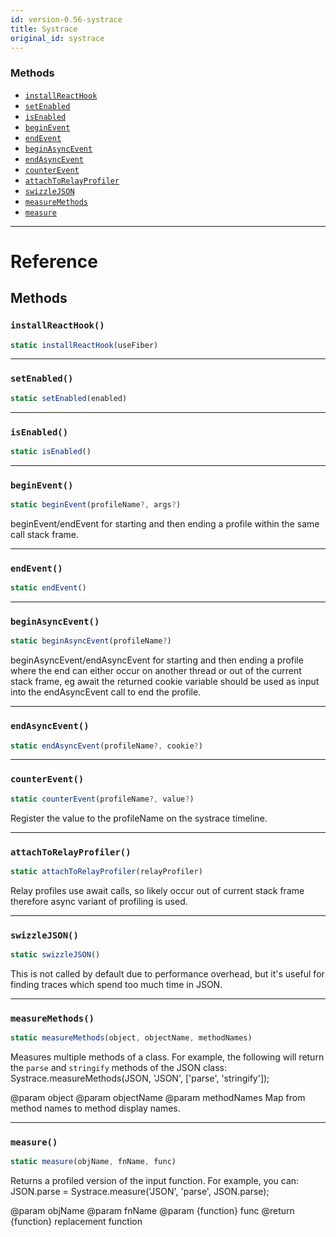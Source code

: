 ```yaml
---
id: version-0.56-systrace
title: Systrace
original_id: systrace
---
```


### Methods

- [`installReactHook`](systrace.md#installreacthook)
- [`setEnabled`](systrace.md#setenabled)
- [`isEnabled`](systrace.md#isenabled)
- [`beginEvent`](systrace.md#beginevent)
- [`endEvent`](systrace.md#endevent)
- [`beginAsyncEvent`](systrace.md#beginasyncevent)
- [`endAsyncEvent`](systrace.md#endasyncevent)
- [`counterEvent`](systrace.md#counterevent)
- [`attachToRelayProfiler`](systrace.md#attachtorelayprofiler)
- [`swizzleJSON`](systrace.md#swizzlejson)
- [`measureMethods`](systrace.md#measuremethods)
- [`measure`](systrace.md#measure)

---

# Reference

## Methods

### `installReactHook()`

```javascript
static installReactHook(useFiber)
```

---

### `setEnabled()`

```javascript
static setEnabled(enabled)
```

---

### `isEnabled()`

```javascript
static isEnabled()
```

---

### `beginEvent()`

```javascript
static beginEvent(profileName?, args?)
```

beginEvent/endEvent for starting and then ending a profile within the same call stack frame.

---

### `endEvent()`

```javascript
static endEvent()
```

---

### `beginAsyncEvent()`

```javascript
static beginAsyncEvent(profileName?)
```

beginAsyncEvent/endAsyncEvent for starting and then ending a profile where the end can either occur on another thread or out of the current stack frame, eg await the returned cookie variable should be used as input into the endAsyncEvent call to end the profile.

---

### `endAsyncEvent()`

```javascript
static endAsyncEvent(profileName?, cookie?)
```

---

### `counterEvent()`

```javascript
static counterEvent(profileName?, value?)
```

Register the value to the profileName on the systrace timeline.

---

### `attachToRelayProfiler()`

```javascript
static attachToRelayProfiler(relayProfiler)
```

Relay profiles use await calls, so likely occur out of current stack frame therefore async variant of profiling is used.

---

### `swizzleJSON()`

```javascript
static swizzleJSON()
```

This is not called by default due to performance overhead, but it's useful for finding traces which spend too much time in JSON.

---

### `measureMethods()`

```javascript
static measureMethods(object, objectName, methodNames)
```

Measures multiple methods of a class. For example, the following will return the `parse` and `stringify` methods of the JSON class: Systrace.measureMethods(JSON, 'JSON', ['parse', 'stringify']);

@param object @param objectName @param methodNames Map from method names to method display names.

---

### `measure()`

```javascript
static measure(objName, fnName, func)
```

Returns a profiled version of the input function. For example, you can: JSON.parse = Systrace.measure('JSON', 'parse', JSON.parse);

@param objName @param fnName @param {function} func @return {function} replacement function
